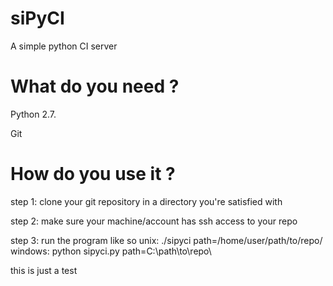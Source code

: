 siPyCI
=====================================
A simple python CI server

What do you need ?
=====================================
Python 2.7.

Git

How do you use it ?
=====================================
step 1: clone your git repository in a directory you're satisfied with

step 2: make sure your machine/account has ssh access to your repo

step 3: run the program like so
unix: ./sipyci path=/home/user/path/to/repo/
windows: python sipyci.py path=C:\path\to\repo\

this is just a test